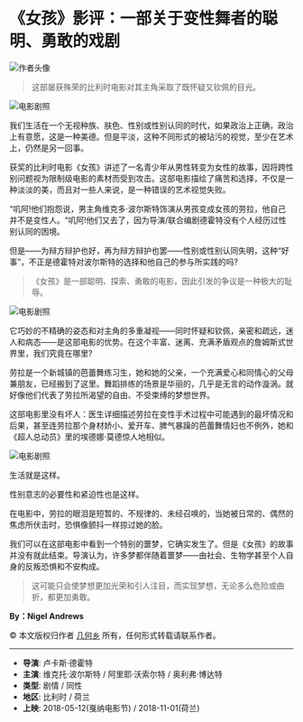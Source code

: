 # 《女孩》影评：一部关于变性舞者的聪明、勇敢的戏剧

![作者头像](https://img1.doubanio.com/icon/u123645787-9.jpg)

> 这部屡获殊荣的比利时电影对其主角采取了既怀疑又钦佩的目光。

![电影剧照](https://img1.doubanio.com/view/thing_review/l/public/p9303340.webp)

我们生活在一个无视种族、肤色、性别或性别认同的时代，如果政治上正确，政治上有意愿，这是一种美德。但是平淡，这种不同形式的被玷污的视觉，至少在艺术上，仍然是另一回事。

获奖的比利时电影《女孩》讲述了一名青少年从男性转变为女性的故事，因将跨性别问题视为限制级电影的素材而受到攻击。这部电影描绘了痛苦和选择，不仅是一种淡淡的美，而且对一些人来说，是一种错误的艺术视觉失败。

“叽阿!他们抱怨说，男主角维克多·波尔斯特饰演从男孩变成女孩的劳拉，他自己并不是变性人。“叽阿!他们又去了，因为导演/联合编剧德霍特没有个人经历过性别认同的困境。

但是——为辩方辩护也好，再为辩方辩护也罢——性别或性别认同失明，这种“好事”，不正是德霍特对波尔斯特的选择和他自己的参与所实践的吗?

> 《女孩》是一部聪明、探索、勇敢的电影，因此引发的争议是一种极大的耻辱。

![电影剧照](https://img2.doubanio.com/view/thing_review/l/public/p9303341.webp)

它巧妙的不精确的姿态和对主角的多重凝视——同时怀疑和钦佩，亲密和疏远，迷人和病态——是这部电影的优势。在这个丰富、迷离、充满矛盾观点的詹姆斯式世界里，我们究竟在哪里?

劳拉是一个新城镇的芭蕾舞练习生，她和她的父亲，一个充满爱心和同情心的父母兼朋友，已经搬到了这里。舞蹈排练的场景是华丽的，几乎是无言的动作漩涡。就好像他们代表了劳拉所渴望的自由、不受束缚的梦想世界。

这部电影里没有坏人：医生详细描述劳拉在变性手术过程中可能遇到的最坏情况和后果，甚至连劳拉那个身材娇小、爱开车、脾气暴躁的芭蕾舞情妇也不例外，她和《超人总动员》里的埃德娜·莫德惊人地相似。

![电影剧照](https://img3.doubanio.com/view/thing_review/l/public/p9303343.webp)

生活就是这样。

性别意志的必要性和紧迫性也是这样。

在电影中，劳拉的眼泪是短暂的、不规律的、未经召唤的，当她被日常的、偶然的焦虑所伏击时，恐惧像颤抖一样掠过她的脸。

我们可以在这部电影中看到一个特别的噩梦，它确实发生了。但是《女孩》的故事并没有就此结束。导演认为，许多梦都伴随着噩梦——由社会、生物学甚至个人自身的反叛恐惧和不安构成。

> 这可能只会使梦想更加光荣和引人注目，而实现梦想，无论多么危险或曲折，都更加勇敢。

**By：Nigel Andrews**

© 本文版权归作者  [几何乡](https://www.douban.com/people/K20046357/)  所有，任何形式转载请联系作者。

---

- **导演**: 卢卡斯·德霍特
- **主演**: 维克托·波尔斯特 / 阿里耶·沃索尔特 / 奥利弗·博达特
- **类型**: 剧情 / 同性
- **地区**: 比利时 / 荷兰
- **上映**: 2018-05-12(戛纳电影节) / 2018-11-01(荷兰)